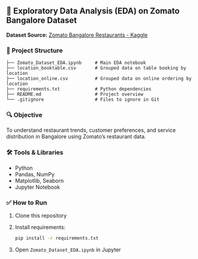 ## 🥘 Exploratory Data Analysis (EDA) on Zomato Bangalore Dataset

**Dataset Source:** [Zomato Bangalore Restaurants - Kaggle](https://www.kaggle.com/datasets/himanshupoddar/zomato-bangalore-restaurants)

### 📁 Project Structure

```
├── Zomato_Dataset_EDA.ipynb     # Main EDA notebook
├── location_booktable.csv       # Grouped data on table booking by location
├── location_online.csv          # Grouped data on online ordering by location
├── requirements.txt             # Python dependencies
├── README.md                    # Project overview
└── .gitignore                   # Files to ignore in Git
```

### 🔍 Objective

To understand restaurant trends, customer preferences, and service distribution in Bangalore using Zomato’s restaurant data.

### 🛠️ Tools & Libraries

* Python
* Pandas, NumPy
* Matplotlib, Seaborn
* Jupyter Notebook

### ✅ How to Run

1. Clone this repository
2. Install requirements:

   ```bash
   pip install -r requirements.txt
   ```
3. Open `Zomato_Dataset_EDA.ipynb` in Jupyter
